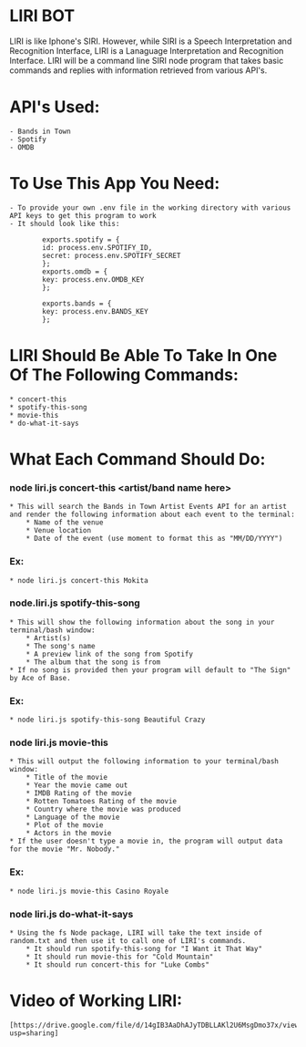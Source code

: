 # LIRI BOT

LIRI is like Iphone's SIRI. However, while SIRI is a Speech Interpretation and Recognition Interface, LIRI is a Lanaguage Interpretation and Recognition Interface. LIRI will be a command line SIRI node program that takes basic commands and replies with information retrieved from various API's.

# API's Used:

    - Bands in Town
    - Spotify
    - OMDB

# To Use This App You Need:

    - To provide your own .env file in the working directory with various API keys to get this program to work
    - It should look like this:

            exports.spotify = {
            id: process.env.SPOTIFY_ID,
            secret: process.env.SPOTIFY_SECRET
            };
            exports.omdb = {
            key: process.env.OMDB_KEY
            };

            exports.bands = {
            key: process.env.BANDS_KEY
            };

# LIRI Should Be Able To Take In One Of The Following Commands:

    * concert-this
    * spotify-this-song
    * movie-this
    * do-what-it-says

# What Each Command Should Do:

### node liri.js concert-this <artist/band name here>

    * This will search the Bands in Town Artist Events API for an artist and render the following information about each event to the terminal:
        * Name of the venue
        * Venue location
        * Date of the event (use moment to format this as "MM/DD/YYYY")

### Ex:

    * node liri.js concert-this Mokita

### node.liri.js spotify-this-song <song name here>

    * This will show the following information about the song in your terminal/bash window:
        * Artist(s)
        * The song's name
        * A preview link of the song from Spotify
        * The album that the song is from
    * If no song is provided then your program will default to "The Sign" by Ace of Base.

### Ex:

    * node liri.js spotify-this-song Beautiful Crazy

### node liri.js movie-this <movie name here>

    * This will output the following information to your terminal/bash window:
        * Title of the movie
        * Year the movie came out
        * IMDB Rating of the movie
        * Rotten Tomatoes Rating of the movie
        * Country where the movie was produced
        * Language of the movie
        * Plot of the movie
        * Actors in the movie
    * If the user doesn't type a movie in, the program will output data for the movie "Mr. Nobody."

### Ex:

    * node liri.js movie-this Casino Royale

### node liri.js do-what-it-says

    * Using the fs Node package, LIRI will take the text inside of random.txt and then use it to call one of LIRI's commands.
        * It should run spotify-this-song for "I Want it That Way"
        * It should run movie-this for "Cold Mountain"
        * It should run concert-this for "Luke Combs"

# Video of Working LIRI:

    [https://drive.google.com/file/d/14gIB3AaDhAJyTDBLLAKl2U6MsgDmo37x/view?usp=sharing]

